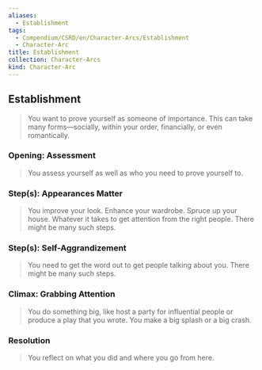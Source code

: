 ```yaml
---
aliases:
  - Establishment
tags:
  - Compendium/CSRD/en/Character-Arcs/Establishment
  - Character-Arc
title: Establishment
collection: Character-Arcs
kind: Character-Arc
---
```

## Establishment
>You want to prove yourself as someone of importance. This can take many forms—socially, within your order, financially, or even romantically.
### Opening: Assessment
>You assess yourself as well as who you need to prove yourself to.
### Step(s): Appearances Matter 
>You improve your look. Enhance your wardrobe. Spruce up your house. Whatever it takes to get attention from the right people. There might be many such steps.
### Step(s): Self-Aggrandizement 
>You need to get the word out to get people talking about you. There might be many such steps.
### Climax: Grabbing Attention 
>You do something big, like host a party for influential people or produce a play that you wrote. You make a big splash or a big crash. 
### Resolution 
>You reflect on what you did and where you go from here.